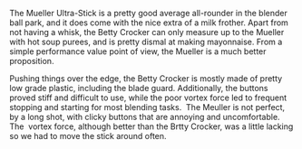 The Mueller Ultra-Stick is a pretty good average all-rounder in the blender ball park, and it does come with the nice extra of a milk frother. Apart from not having a whisk, the Betty Crocker can only measure up to the Mueller with hot soup purees, and is pretty dismal at making mayonnaise. From a simple performance value point of view, the Mueller is a much better proposition. 

Pushing things over the edge, the Betty Crocker is mostly made of pretty low grade plastic, including the blade guard. Additionally, the buttons proved stiff and difficult to use, while the poor vortex force led to frequent stopping and starting for most blending tasks.  The Meuller is not perfect, by a long shot, with clicky buttons that are annoying and uncomfortable. The  vortex force, although better than the Brtty Crocker, was a little lacking so we had to move the stick around often.